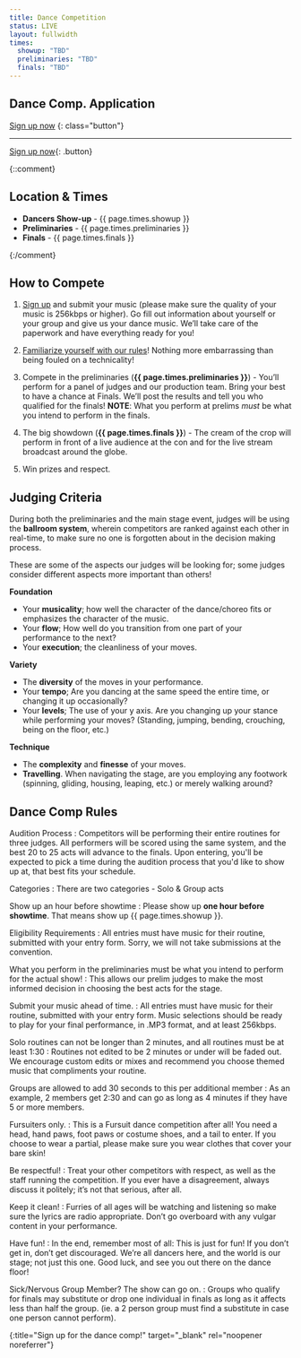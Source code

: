 ```yaml
---
title: Dance Competition
status: LIVE
layout: fullwidth
times: 
  showup: "TBD"
  preliminaries: "TBD"
  finals: "TBD"
---
```


<div class="one-full bg-one textcenter">
<div class="page-wrapper">

## Dance Comp. Application

[Sign up now][reglink]
{: class="button"}

----

[Sign up now][reglink]{: .button}

</div>
</div>


{::comment}
<div class="one-full bg-two hide">
<div class="page-wrapper">

## Location &amp; Times

- **Dancers Show-up** - {{ page.times.showup }}
- **Preliminaries** - {{ page.times.preliminaries }}
- **Finals** - {{ page.times.finals }}

</div>
</div>
{:/comment}



<div class="one-full bg-two">
<div class="page-wrapper">

## How to Compete

1. [Sign up][reglink] and submit your music (please make sure the quality of your music is 256kbps or higher).
   Go fill out information about yourself or your group and give us your dance music.
   We’ll take care of the paperwork and have everything ready for you!

2. <a href="#dance-comp-rules">Familiarize yourself with our rules</a>! Nothing more embarrassing than being fouled on a technicality!

3. Compete in the preliminaries (**{{ page.times.preliminaries }}**) - You’ll perform for a panel of judges and our production team.
   Bring your best to have a chance at Finals. We’ll post the results and tell you who qualified for the finals!
   **NOTE**: What you perform at prelims *must* be what you intend to perform in the finals.

4. The big showdown (**{{ page.times.finals }}**) - The cream of the crop will perform in front of a live audience at the con and for the live stream broadcast around the globe.

5. Win prizes and respect.


</div>
</div>


<div class="one-full bg-three">
<div class="page-wrapper">

## Judging Criteria

During both the preliminaries and the main stage event, judges will be using the **ballroom system**, wherein competitors are ranked against each other in real-time, to make sure no one is forgotten about in the decision making process.

These are some of the aspects our judges will be looking for; some judges consider different aspects more important than others!
  
**Foundation**
  - Your **musicality**; how well the character of the dance/choreo fits or emphasizes the character of the music.
  - Your **flow**; How well do you transition from one part of your performance to the next?
  - Your **execution**; the cleanliness of your moves.

**Variety**
  - The **diversity** of the moves in your performance.
  - Your **tempo**; Are you dancing at the same speed the entire time, or changing it up occasionally?
  - Your **levels**; The use of your y axis. Are you changing up your stance while performing your moves? (Standing, jumping, bending, crouching, being on the floor, etc.)

**Technique**
  - The **complexity** and **finesse** of your moves.
  - **Travelling**. When navigating the stage, are you employing any footwork (spinning, gliding, housing, leaping, etc.) or merely walking around?


</div>
</div>



<div class="one-full bg-four">
<div class="page-wrapper">

## Dance Comp Rules

<div class="accordion-list">

Audition Process
: Competitors will be performing their entire routines for three judges.
  All performers will be scored using the same system, and the best 20 to 25 acts will advance to the finals.
  Upon entering, you'll be expected to pick a time during the audition process that you'd like to show up at, that best fits your schedule.

Categories
: There are two categories - Solo &amp; Group acts

Show up an hour before showtime
: Please show up **one hour before showtime**. That means show up {{ page.times.showup }}.

Eligibility Requirements
: All entries must have music for their routine, submitted with your entry form.
  Sorry, we will not take submissions at the convention.

What you perform in the preliminaries must be what you intend to perform for the actual show!
: This allows our prelim judges to make the most informed decision in choosing the best acts for the stage.

Submit your music ahead of time.
: All entries must have music for their routine, submitted with your entry form. Music selections should be ready to play for your final performance, in .MP3 format, and at least 256kbps.

Solo routines can not be longer than 2 minutes, and all routines must be at least 1:30
: Routines not edited to be 2 minutes or under will be faded out. We encourage custom edits or mixes and recommend you choose themed music that compliments your routine.

Groups are allowed to add 30 seconds to this per additional member
: As an example, 2 members get 2:30 and can go as long as 4 minutes if they have 5 or more members.

Fursuiters only.
: This is a Fursuit dance competition after all!
  You need a head, hand paws, foot paws or costume shoes, and a tail to enter.
  If you choose to wear a partial, please make sure you wear clothes that cover your bare skin!

Be respectful!
: Treat your other competitors with respect, as well as the staff running the competition. If you ever have a disagreement, always discuss it politely; it’s not that serious, after all.

Keep it clean!
: Furries of all ages will be watching and listening so make sure the lyrics are radio appropriate. 
  Don’t go overboard with any vulgar content in your performance.

Have fun!
: In the end, remember most of all: This is just for fun! If you don’t get in, don’t get discouraged. We’re all dancers here, and the world is our stage; not just this one. Good luck, and see you out there on the dance floor!

Sick/Nervous Group Member? The show can go on.
: Groups who qualify for finals may substitute or drop one individual in finals as long as it affects less than half the group.  (ie. a 2 person group must find a substitute in case one person cannot perform).

</div>


</div>
</div>


[reglink]: https://goo.gl/forms/bB4q0pOiQMujkmf63
{:title="Sign up for the dance comp!" target="_blank" rel="noopener noreferrer"}
